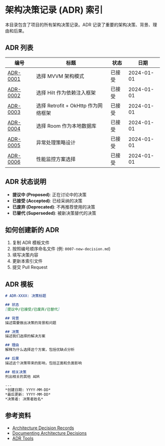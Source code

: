 # 架构决策记录 (ADR) 索引

本目录包含了项目的所有架构决策记录。ADR 记录了重要的架构决策、背景、理由和后果。

## ADR 列表

| 编号 | 标题 | 状态 | 日期 |
|------|------|------|------|
| [ADR-0001](./0001-mvvm-architecture-choice.md) | 选择 MVVM 架构模式 | 已接受 | 2024-01-01 |
| [ADR-0002](./0002-hilt-dependency-injection.md) | 选择 Hilt 作为依赖注入框架 | 已接受 | 2024-01-01 |
| [ADR-0003](./0003-retrofit-network-framework.md) | 选择 Retrofit + OkHttp 作为网络框架 | 已接受 | 2024-01-01 |
| [ADR-0004](./0004-room-database-choice.md) | 选择 Room 作为本地数据库 | 已接受 | 2024-01-01 |
| [ADR-0005](./0005-exception-handling-strategy.md) | 异常处理策略设计 | 已接受 | 2024-01-01 |
| [ADR-0006](./0006-performance-monitoring-approach.md) | 性能监控方案选择 | 已接受 | 2024-01-01 |

## ADR 状态说明

- **提议中 (Proposed)**: 正在讨论中的决策
- **已接受 (Accepted)**: 已经采纳的决策
- **已废弃 (Deprecated)**: 不再推荐使用的决策
- **已替代 (Superseded)**: 被新决策替代的决策

## 如何创建新的 ADR

1. 复制 ADR 模板文件
2. 按照编号顺序命名文件 (例: `0007-new-decision.md`)
3. 填写决策内容
4. 更新本索引文件
5. 提交 Pull Request

## ADR 模板

```markdown
# ADR-XXXX: 决策标题

## 状态
[提议中/已接受/已废弃/已替代]

## 背景
描述需要做出决策的背景和问题

## 决策
描述我们选择的解决方案

## 理由
解释为什么选择这个方案，包括优缺点分析

## 后果
描述这个决策带来的影响，包括正面和负面影响

## 相关决策
列出相关的其他 ADR

---
*创建日期: YYYY-MM-DD*  
*最后更新: YYYY-MM-DD*  
*决策者: 决策者姓名*
```

## 参考资料

- [Architecture Decision Records](https://adr.github.io/)
- [Documenting Architecture Decisions](https://cognitect.com/blog/2011/11/15/documenting-architecture-decisions)
- [ADR Tools](https://github.com/npryce/adr-tools)
